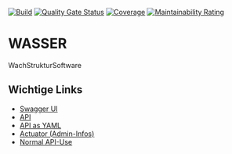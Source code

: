 [![Build](https://github.com/cclausen/Wasser/actions/workflows/build.yml/badge.svg)](https://github.com/cclausen/Wasser/actions/workflows/build.yml)
[![Quality Gate Status](https://sonarcloud.io/api/project_badges/measure?project=cclausen_Wasser&metric=alert_status)](https://sonarcloud.io/dashboard?id=cclausen_Wasser)
[![Coverage](https://sonarcloud.io/api/project_badges/measure?project=cclausen_Wasser&metric=coverage)](https://sonarcloud.io/dashboard?id=cclausen_Wasser)
[![Maintainability Rating](https://sonarcloud.io/api/project_badges/measure?project=cclausen_Wasser&metric=sqale_rating)](https://sonarcloud.io/dashboard?id=cclausen_Wasser)

# WASSER

WachStrukturSoftware

## Wichtige Links

* [Swagger UI](http://localhost:8081/swagger-ui.html)
* [API](http://localhost:8081/api-docs)
* [API as YAML](http://localhost:8081/api-docs.yaml)
* [Actuator (Admin-Infos)](http://localhost:8081/actuator)
* [Normal API-Use](http://localhost:8081/)
